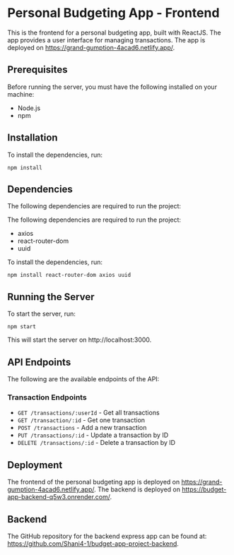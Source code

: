 # Personal Budgeting App - Frontend 

This is the frontend for a personal budgeting app, built with ReactJS. The app provides a user interface for managing transactions. The app is deployed on https://grand-gumption-4acad6.netlify.app/.

## Prerequisites
Before running the server, you must have the following installed on your machine:

* Node.js
* npm

## Installation

To install the dependencies, run:
```
npm install
```

## Dependencies
The following dependencies are required to run the project:

The following dependencies are required to run the project:

* axios
* react-router-dom
* uuid


To install the dependencies, run:

```
npm install react-router-dom axios uuid
```

## Running the Server

To start the server, run:

```
npm start
```

This will start the server on http://localhost:3000.

## API Endpoints
The following are the available endpoints of the API:

### Transaction Endpoints
* `GET /transactions/:userId` - Get all transactions
* `GET /transaction/:id` - Get one transaction
* `POST /transactions` - Add a new transaction
* `PUT /transactions/:id` - Update a transaction by ID
* `DELETE /transactions/:id` - Delete a transaction by ID

## Deployment
The frontend of the personal budgeting app is deployed on https://grand-gumption-4acad6.netlify.app/. The backend is deployed on https://budget-app-backend-q5w3.onrender.com/.

## Backend
The  GitHub repository for the backend express app can be found at: https://github.com/Shani4-1/budget-app-project-backend.
